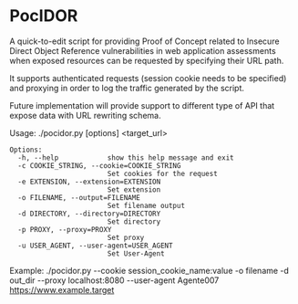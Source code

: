 # PocIDOR
A quick-to-edit script for providing Proof of Concept related to Insecure Direct Object Reference vulnerabilities in web application assessments when exposed resources can be requested by specifying their URL path.

It supports authenticated requests (session cookie needs to be specified) and proxying in order to log the traffic generated by the script.

Future implementation will provide support to different type of API that expose data with URL rewriting schema.

Usage: ./pocidor.py [options] <target_url>

    Options:
      -h, --help            show this help message and exit
      -c COOKIE_STRING, --cookie=COOKIE_STRING
                            Set cookies for the request
      -e EXTENSION, --extension=EXTENSION
                            Set extension
      -o FILENAME, --output=FILENAME
                            Set filename output
      -d DIRECTORY, --directory=DIRECTORY
                            Set directory
      -p PROXY, --proxy=PROXY
                            Set proxy
      -u USER_AGENT, --user-agent=USER_AGENT
                            Set User-Agent


Example:
./pocidor.py --cookie session_cookie_name:value -o filename -d out_dir --proxy localhost:8080 --user-agent Agente007 https://www.example.target                       

